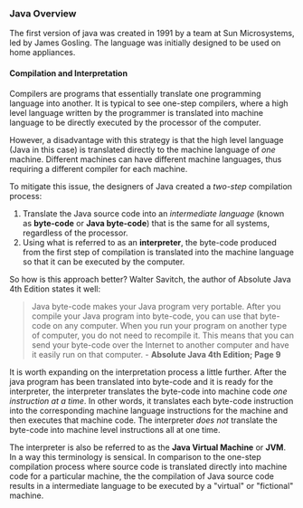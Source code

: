### Java Overview

The first version of java was created in 1991 by a team at Sun Microsystems, led by James Gosling. The language was initially designed to be used on home appliances.

#### Compilation and Interpretation

Compilers are programs that essentially translate one programming language into another. It is typical to see one-step compilers, where a high level language written by the programmer is translated into machine language to be directly executed by the processor of the computer.

However, a disadvantage with this strategy is that the high level language (Java in this case) is translated directly to the machine language of _one_ machine. Different machines can have different machine languages, thus requiring a different compiler for each machine.

To mitigate this issue, the designers of Java created a _two-step_ compilation process:

1. Translate the Java source code into an _intermediate language_ (known as **byte-code** or **Java byte-code**) that is the same for all systems, regardless of the processor.
2. Using what is referred to as an **interpreter**, the byte-code produced from the first step of compilation is translated into the machine language so that it can be executed by the computer.

So how is this approach better? Walter Savitch, the author of Absolute Java 4th Edition states it well:

>Java byte-code makes your Java program very portable. After you compile your Java program into byte-code, you can use that byte-code on any computer. When you run your program on another type of computer, you do not need to recompile it. This means that you can send your byte-code over the Internet to another computer and have it easily run on that computer. - **Absolute Java 4th Edition; Page 9**

It is worth expanding on the interpretation process a little further. After the java program has been translated into byte-code and it is ready for the interpreter, the interpreter translates the byte-code into machine code _one instruction at a time_. In other words, it translates each byte-code instruction into the corresponding machine language instructions for the machine and then executes that machine code. The interpreter _does not_ translate the byte-code into machine level instructions all at one time.

The interpreter is also be referred to as the **Java Virtual Machine** or **JVM**. In a way this terminology is sensical. In comparison to the one-step compilation process where source code is translated directly into machine code for a particular machine, the the compilation of Java source code results in a intermediate language to be executed by a "virtual" or "fictional" machine.
